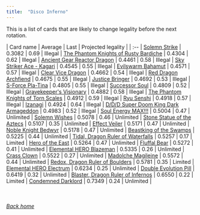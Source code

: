 ```yaml
---
title:  "Disco Inferno"
---
```


This is a list of cards that are likely to change legality before the next rotation.

| Card name | Average | Last | Projected legality |
| :-- |
[Solemn Strike](https://db.ygoprodeck.com/card/?search=Solemn%20Strike) | 0.3082 | 0.69 | Illegal |
[The Phantom Knights of Rusty Bardiche](https://db.ygoprodeck.com/card/?search=The%20Phantom%20Knights%20of%20Rusty%20Bardiche) | 0.4304 | 0.62 | Illegal |
[Ancient Gear Reactor Dragon](https://db.ygoprodeck.com/card/?search=Ancient%20Gear%20Reactor%20Dragon) | 0.4461 | 0.58 | Illegal |
[Sky Striker Ace - Kagari](https://db.ygoprodeck.com/card/?search=Sky%20Striker%20Ace%20-%20Kagari) | 0.4545 | 0.55 | Illegal |
[Evilswarm Bahamut](https://db.ygoprodeck.com/card/?search=Evilswarm%20Bahamut) | 0.4571 | 0.57 | Illegal |
[Clear Vice Dragon](https://db.ygoprodeck.com/card/?search=Clear%20Vice%20Dragon) | 0.4662 | 0.54 | Illegal |
[Red Dragon Archfiend](https://db.ygoprodeck.com/card/?search=Red%20Dragon%20Archfiend) | 0.4675 | 0.55 | Illegal |
[Justice Bringer](https://db.ygoprodeck.com/card/?search=Justice%20Bringer) | 0.4692 | 0.53 | Illegal |
[S-Force Pla-Tina](https://db.ygoprodeck.com/card/?search=S-Force%20Pla-Tina) | 0.4805 | 0.55 | Illegal |
[Successor Soul](https://db.ygoprodeck.com/card/?search=Successor%20Soul) | 0.4809 | 0.52 | Illegal |
[Gravekeeper's Visionary](https://db.ygoprodeck.com/card/?search=Gravekeeper's%20Visionary) | 0.4882 | 0.58 | Illegal |
[The Phantom Knights of Torn Scales](https://db.ygoprodeck.com/card/?search=The%20Phantom%20Knights%20of%20Torn%20Scales) | 0.4912 | 0.59 | Illegal |
[Ryu Senshi](https://db.ygoprodeck.com/card/?search=Ryu%20Senshi) | 0.4918 | 0.57 | Illegal |
[Izanagi](https://db.ygoprodeck.com/card/?search=Izanagi) | 0.4924 | 0.64 | Illegal |
[D/D/D Super Doom King Dark Armageddon](https://db.ygoprodeck.com/card/?search=D/D/D%20Super%20Doom%20King%20Dark%20Armageddon) | 0.4983 | 0.52 | Illegal |
[Soul Energy MAX!!!](https://db.ygoprodeck.com/card/?search=Soul%20Energy%20MAX!!!) | 0.5004 | 0.47 | Unlimited |
[Solemn Wishes](https://db.ygoprodeck.com/card/?search=Solemn%20Wishes) | 0.5078 | 0.46 | Unlimited |
[Stone Statue of the Aztecs](https://db.ygoprodeck.com/card/?search=Stone%20Statue%20of%20the%20Aztecs) | 0.5107 | 0.35 | Unlimited |
[Effect Veiler](https://db.ygoprodeck.com/card/?search=Effect%20Veiler) | 0.5171 | 0.47 | Unlimited |
[Noble Knight Bedwyr](https://db.ygoprodeck.com/card/?search=Noble%20Knight%20Bedwyr) | 0.5178 | 0.47 | Unlimited |
[Beastking of the Swamps](https://db.ygoprodeck.com/card/?search=Beastking%20of%20the%20Swamps) | 0.5225 | 0.44 | Unlimited |
[Tidal, Dragon Ruler of Waterfalls](https://db.ygoprodeck.com/card/?search=Tidal,%20Dragon%20Ruler%20of%20Waterfalls) | 0.5257 | 0.17 | Limited |
[Hero of the East](https://db.ygoprodeck.com/card/?search=Hero%20of%20the%20East) | 0.5264 | 0.47 | Unlimited |
[Fluffal Bear](https://db.ygoprodeck.com/card/?search=Fluffal%20Bear) | 0.5272 | 0.41 | Unlimited |
[Elemental HERO Blazeman](https://db.ygoprodeck.com/card/?search=Elemental%20HERO%20Blazeman) | 0.5335 | 0.26 | Unlimited |
[Crass Clown](https://db.ygoprodeck.com/card/?search=Crass%20Clown) | 0.5522 | 0.27 | Unlimited |
[Madolche Magileine](https://db.ygoprodeck.com/card/?search=Madolche%20Magileine) | 0.5572 | 0.44 | Unlimited |
[Redox, Dragon Ruler of Boulders](https://db.ygoprodeck.com/card/?search=Redox,%20Dragon%20Ruler%20of%20Boulders) | 0.5781 | 0.35 | Limited |
[Elemental HERO Electrum](https://db.ygoprodeck.com/card/?search=Elemental%20HERO%20Electrum) | 0.6234 | 0.25 | Unlimited |
[Double Evolution Pill](https://db.ygoprodeck.com/card/?search=Double%20Evolution%20Pill) | 0.6419 | 0.32 | Unlimited |
[Blaster, Dragon Ruler of Infernos](https://db.ygoprodeck.com/card/?search=Blaster,%20Dragon%20Ruler%20of%20Infernos) | 0.6550 | 0.22 | Limited |
[Condemned Darklord](https://db.ygoprodeck.com/card/?search=Condemned%20Darklord) | 0.7349 | 0.24 | Unlimited |

<br>

###### [Back home](index)